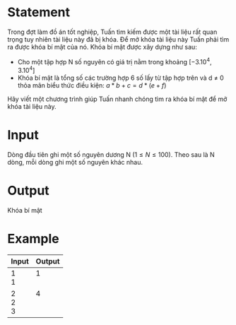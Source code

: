 # Statement
Trong đợt làm đồ án tốt nghiệp, Tuấn tìm kiếm được một tài liệu rất quan trọng tuy nhiên tài liệu này đã bị khóa. Để mở khóa tài liệu này Tuấn phải tìm ra được khóa bí mật của nó. Khóa bí mật được xây dựng như sau:
- Cho một tập hợp N số nguyên có giá trị nằm trong khoảng $[-3.10^4$, $3.10^4]$
- Khóa bí mật là tổng số các trường hợp 6 số  lấy từ tập hợp trên và d ≠ 0 thỏa mãn biểu thức điều kiện: $a*b + c = d*(e + f)$

Hãy viết một chương trình giúp Tuấn nhanh chóng tìm ra khóa bí mật để mở khóa tài liệu này.
# Input
Dòng đầu tiên ghi một số nguyên dương N $(1 \le N \le 100)$.
Theo sau là N dòng, mỗi dòng ghi một số nguyên khác nhau.
# Output
Khóa bí mật
# Example
Input | Output
--- | ---
1<br>1 | 1<br><br>
2<br>2<br>3 | 4<br><br><br>
